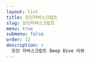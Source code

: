 ```yaml
---
layout: list
title: 모던자바스크립트
slug: 모던자바스크립트
menu: true
submenu: false
order: 12
description: >
  모던 자바스크립트 Deep Dive 리뷰
---
```

